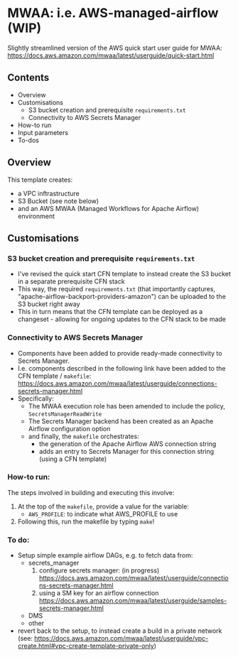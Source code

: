 # MWAA: i.e. AWS-managed-airflow (WIP)

Slightly streamlined version of the AWS quick start user guide for MWAA: https://docs.aws.amazon.com/mwaa/latest/userguide/quick-start.html

## Contents

* Overview
* Customisations
    * S3 bucket creation and prerequisite `requirements.txt`
    * Connectivity to AWS Secrets Manager
* How-to run
* Input parameters
* To-dos

## Overview 

This template creates:
* a VPC inftrastructure
* S3 Bucket (see note below)
* and an AWS MWAA (Managed Workflows for Apache Airflow) environment

## Customisations

### S3 bucket creation and prerequisite `requirements.txt`

* I've revised the quick start CFN template to instead create the S3 bucket in a separate prerequisite CFN stack
* This way, the required `requirements.txt` (that importantly captures, "apache-airflow-backport-providers-amazon") can be uploaded to the S3 bucket right away
* This in turn means that the CFN template can be deployed as a changeset - allowing for ongoing updates to the CFN stack to be made

### Connectivity to AWS Secrets Manager

* Components have been added to provide ready-made connectivity to Secrets Manager.
* I.e. components described in the following link have been added to the CFN template / `makefile`: https://docs.aws.amazon.com/mwaa/latest/userguide/connections-secrets-manager.html
* Specifically:
    * The MWAA execution role has been amended to include the policy, `SecretsManagerReadWrite`
    * The Secrets Manager backend has been created as an Apache Airflow configuration option
    * and finally, the `makefile` orchestrates:
        * the generation of the Apache Airflow AWS connection string
        * adds an entry to Secrets Manager for this connection string (using a CFN template)

### How-to run:

The steps involved in building and executing this involve:

1) At the top of the `makefile`, provide a value for the variable:
    * `AWS_PROFILE`: to indicate what AWS_PROFILE to use
2) Following this, run the makefile by typing `make`!

### To do:

* Setup simple example airflow DAGs, e.g. to fetch data from:
    * secrets_manager
        1) configure secrets manager: (in progress)
        https://docs.aws.amazon.com/mwaa/latest/userguide/connections-secrets-manager.html
        2) using a SM key for an airflow connection
        https://docs.aws.amazon.com/mwaa/latest/userguide/samples-secrets-manager.html
    * DMS
    * other
* revert back to the setup, to instead create a build in a private network (see: https://docs.aws.amazon.com/mwaa/latest/userguide/vpc-create.html#vpc-create-template-private-only)
